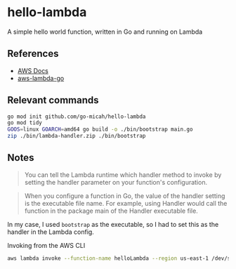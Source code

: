 # hello-lambda

A simple hello world function, written in Go and running on Lambda

## References

- [AWS Docs](https://docs.aws.amazon.com/lambda/latest/dg/lambda-golang.html)
- [aws-lambda-go](https://github.com/aws/aws-lambda-go)

## Relevant commands

```bash
go mod init github.com/go-micah/hello-lambda
go mod tidy
GOOS=linux GOARCH=amd64 go build -o ./bin/bootstrap main.go
zip ./bin/lambda-handler.zip ./bin/bootstrap
```

## Notes

>You can tell the Lambda runtime which handler method to invoke by setting the handler parameter on your function's configuration.

>When you configure a function in Go, the value of the handler setting is the executable file name. For example, using Handler would call the function in the package main of the Handler executable file.

In my case, I used `bootstrap` as the executable, so I had to set this as the handler in the Lambda config.

Invoking from the AWS CLI

```bash
aws lambda invoke --function-name helloLambda --region us-east-1 /dev/stdout
```

